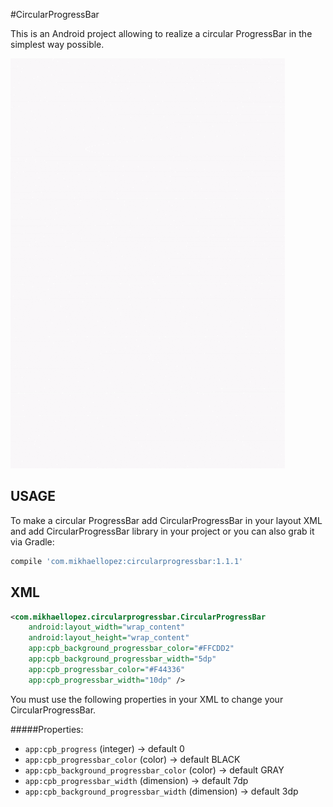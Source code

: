 #CircularProgressBar

This is an Android project allowing to realize a circular ProgressBar in the simplest way possible.

![](https://github.com/836948082/CircularProgressBar/blob/master/image/image.gif)

USAGE
-----

To make a circular ProgressBar add CircularProgressBar in your layout XML and add CircularProgressBar library in your project or you can also grab it via Gradle:

```groovy
compile 'com.mikhaellopez:circularprogressbar:1.1.1'
```

XML
-----

```xml
<com.mikhaellopez.circularprogressbar.CircularProgressBar
    android:layout_width="wrap_content"
    android:layout_height="wrap_content"
    app:cpb_background_progressbar_color="#FFCDD2"
    app:cpb_background_progressbar_width="5dp"
    app:cpb_progressbar_color="#F44336"
    app:cpb_progressbar_width="10dp" />
```

You must use the following properties in your XML to change your CircularProgressBar.


#####Properties:

* `app:cpb_progress`                      (integer)   -> default 0
* `app:cpb_progressbar_color`             (color)     -> default BLACK
* `app:cpb_background_progressbar_color`  (color)     -> default GRAY
* `app:cpb_progressbar_width`             (dimension) -> default 7dp
* `app:cpb_background_progressbar_width`  (dimension) -> default 3dp
